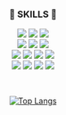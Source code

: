 <div align="center">
<h3 align="center">🚀 SKILLS 🚀</h3>
<p align="center">
<a href="" target="_blank"><img src="https://img.shields.io/badge/JAVA-007396?style=for-the-badge&logo=JAVA&logoColor=white"/></a>
<a href="" target="_blank"><img src="https://img.shields.io/badge/Spring Boot-6DB33F?style=for-the-badge&logo=Spring Boot&logoColor=white"/></a>
<a href="" target="_blank"><img src="https://img.shields.io/badge/Spring Batch-6DB33F?style=for-the-badge&logo=Spring&logoColor=white"/></a>
<br>
<a href="" target="_blank"><img src="https://img.shields.io/badge/JPA-BFAF7E?style=for-the-badge&logo=Hibernate&logoColor=white"/></a>
<a href="" target="_blank"><img src="https://img.shields.io/badge/QueryDSL-40AEF0?style=for-the-badge&logoColor=white"/></a>
<a href="" target="_blank"><img src="https://img.shields.io/badge/MyBatis-555555?style=for-the-badge&logo=MyBatis&logoColor=white"/></a>
<br>
<a href="" target="_blank"><img src="https://img.shields.io/badge/JavaScript-F7DF1E?style=for-the-badge&logo=JavaScript&logoColor=white"/></a>
<a href="" target="_blank"><img src="https://img.shields.io/badge/React-61DAFB?style=for-the-badge&logo=React&logoColor=white"/></a>
<a href="" target="_blank"><img src="https://img.shields.io/badge/Redux-764ABC?style=for-the-badge&logo=Redux&logoColor=white"/></a>
<a href="" target="_blank"><img src="https://img.shields.io/badge/Axios-5A29E4?style=for-the-badge&logo=Axios&logoColor=white"/></a>
<br>
<a href="" target="_blank"><img src="https://img.shields.io/badge/AWS-232F3E?style=for-the-badge&logo=amazonwebservices&logoColor=white"/></a>
<a href="" target="_blank"><img src="https://img.shields.io/badge/MySQL-4479A1?style=for-the-badge&logo=MySQL&logoColor=white"/></a>
<a href="" target="_blank"><img src="https://img.shields.io/badge/Oracle-F80000?style=for-the-badge&logo=Oracle&logoColor=white"/></a>
<a href="" target="_blank"><img src="https://img.shields.io/badge/Docker-2496ED?style=for-the-badge&logo=Docker&logoColor=white"/></a>
</p>


<br>
<!--![header](https://capsule-render.vercel.app/api?type=waving&color=auto&height=300&section=header&text=Welcome!%20김현지&fontSize=90)-->

<!--[![Top Langs](https://github-readme-stats.vercel.app/api/top-langs/?username=local-kim)](https://github.com/local-kim/github-readme-stats)-->

[![Top Langs](https://github-readme-stats.vercel.app/api/top-langs/?username=local-kim&layout=compact)](https://github.com/local-kim/github-readme-stats)
<!--[![Solved.ac프로필](http://mazassumnida.wtf/api/v2/generate_badge?boj=pepp3r)](https://solved.ac/pepp3r)-->

</div>
